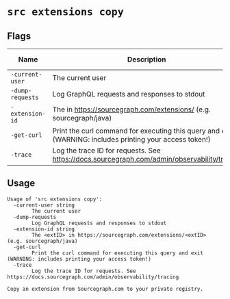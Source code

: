 
# `src extensions copy`


## Flags

| Name | Description | Default Value |
|------|-------------|---------------|
| `-current-user` | The current user |  |
| `-dump-requests` | Log GraphQL requests and responses to stdout | `false` |
| `-extension-id` | The <extID> in https://sourcegraph.com/extensions/<extID> (e.g. sourcegraph/java) |  |
| `-get-curl` | Print the curl command for executing this query and exit (WARNING: includes printing your access token!) | `false` |
| `-trace` | Log the trace ID for requests. See https://docs.sourcegraph.com/admin/observability/tracing | `false` |


## Usage

```
Usage of 'src extensions copy':
  -current-user string
    	The current user
  -dump-requests
    	Log GraphQL requests and responses to stdout
  -extension-id string
    	The <extID> in https://sourcegraph.com/extensions/<extID> (e.g. sourcegraph/java)
  -get-curl
    	Print the curl command for executing this query and exit (WARNING: includes printing your access token!)
  -trace
    	Log the trace ID for requests. See https://docs.sourcegraph.com/admin/observability/tracing

Copy an extension from Sourcegraph.com to your private registry.


```
	